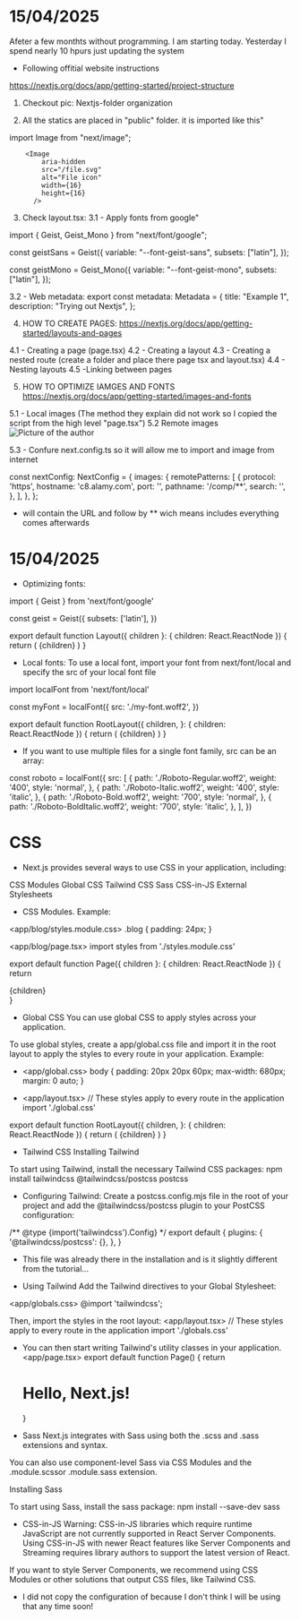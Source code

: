# 15/04/2025

Afeter a few monthts without programming. I am starting today. Yesterday I spend nearly 10 hpurs just updating the system

- Following offitial website instructions

https://nextjs.org/docs/app/getting-started/project-structure


1. Checkout pic: Nextjs-folder organization

2. All the statics are placed in "public" folder. it is imported like this"

import Image from "next/image";

        <Image
            aria-hidden
            src="/file.svg"
            alt="File icon"
            width={16}
            height={16}
          />

3. Check layout.tsx:
3.1 -  Apply fonts from google"

import { Geist, Geist_Mono } from "next/font/google";

const geistSans = Geist({
  variable: "--font-geist-sans",
  subsets: ["latin"],
});

const geistMono = Geist_Mono({
  variable: "--font-geist-mono",
  subsets: ["latin"],
});

3.2 - Web metadata:
export const metadata: Metadata = {
  title: "Example 1",
  description: "Trying out Nextjs",
};

4. HOW TO CREATE PAGES:
https://nextjs.org/docs/app/getting-started/layouts-and-pages

4.1 - Creating a page (page.tsx)
4.2 - Creating a layout
4.3 - Creating a nested route (create a folder and place there page tsx and layout.tsx)
4.4 - Nesting layouts
4.5 -Linking between pages

5. HOW TO OPTIMIZE IAMGES AND FONTS
https://nextjs.org/docs/app/getting-started/images-and-fonts


5.1 - Local images (The method they explain did not work so I copied the script from the high level "page.tsx")
5.2 Remote images
    <Image
      src="https://c8.alamy.com/comp/DREYNM/havana-cuba-old-classic-cars-in-the-street-in-downtown-havana-DREYNM.jpg"
      alt="Picture of the author"
      width={500}
      height={500}
    />

5.3 - Confure next.config.ts so it will allow me to import and image from internet

const nextConfig: NextConfig = {
  images: {
    remotePatterns: [
      {
        protocol: 'https',
        hostname: 'c8.alamy.com',
        port: '',
        pathname: '/comp/**',
        search: '',
      },
    ],
  },
};

- <hostname> will contain the URL and <pathname> follow by ** wich means includes everything comes afterwards

# 15/04/2025

- Optimizing fonts:

import { Geist } from 'next/font/google'

const geist = Geist({
  subsets: ['latin'],
})

export default function Layout({ children }: { children: React.ReactNode }) {
  return (
    <html lang="en" className={geist.className}>
      <body>{children}</body>
    </html>
  )
}


- Local fonts:
To use a local font, import your font from next/font/local and specify the src of your local font file

import localFont from 'next/font/local'

const myFont = localFont({
  src: './my-font.woff2',
})

export default function RootLayout({
  children,
}: {
  children: React.ReactNode
}) {
  return (
    <html lang="en" className={myFont.className}>
      <body>{children}</body>
    </html>
  )
}

- If you want to use multiple files for a single font family, src can be an array:

const roboto = localFont({
  src: [
    {
      path: './Roboto-Regular.woff2',
      weight: '400',
      style: 'normal',
    },
    {
      path: './Roboto-Italic.woff2',
      weight: '400',
      style: 'italic',
    },
    {
      path: './Roboto-Bold.woff2',
      weight: '700',
      style: 'normal',
    },
    {
      path: './Roboto-BoldItalic.woff2',
      weight: '700',
      style: 'italic',
    },
  ],
})

# CSS

- Next.js provides several ways to use CSS in your application, including:

CSS Modules
Global CSS
Tailwind CSS
Sass
CSS-in-JS
External Stylesheets

- CSS Modules. Example:

<app/blog/styles.module.css>
.blog {
  padding: 24px;
}

<app/blog/page.tsx>
import styles from './styles.module.css'

export default function Page({ children }: { children: React.ReactNode }) {
  return <main className={styles.blog}>{children}</main>
}

- Global CSS
You can use global CSS to apply styles across your application.

To use global styles, create a app/global.css file and import it in the root layout to apply the styles to every route in your application. Example:

- <app/global.css>
body {
  padding: 20px 20px 60px;
  max-width: 680px;
  margin: 0 auto;
}

- <app/layout.tsx>
// These styles apply to every route in the application
import './global.css'

export default function RootLayout({
  children,
}: {
  children: React.ReactNode
}) {
  return (
    <html lang="en">
      <body>{children}</body>
    </html>
  )
}

- Tailwind CSS
Installing Tailwind

To start using Tailwind, install the necessary Tailwind CSS packages:
npm install tailwindcss @tailwindcss/postcss postcss

- Configuring Tailwind:
Create a postcss.config.mjs file in the root of your project and add the @tailwindcss/postcss plugin to your PostCSS configuration:

/** @type {import('tailwindcss').Config} */
export default {
  plugins: {
    '@tailwindcss/postcss': {},
  },
}

* This file was already there in the installation and is it slightly different from the tutorial...

- Using Tailwind
Add the Tailwind directives to your Global Stylesheet:

<app/globals.css>
@import 'tailwindcss';

Then, import the styles in the root layout:
<app/layout.tsx>
// These styles apply to every route in the application
import './globals.css'

- You can then start writing Tailwind's utility classes in your application.
<app/page.tsx>
export default function Page() {
  return <h1 className="text-3xl font-bold underline">Hello, Next.js!</h1>
}

- Sass
Next.js integrates with Sass using both the .scss and .sass extensions and syntax.

You can also use component-level Sass via CSS Modules and the .module.scssor .module.sass extension.

Installing Sass

To start using Sass, install the sass package:
npm install --save-dev sass

- CSS-in-JS
Warning: CSS-in-JS libraries which require runtime JavaScript are not currently supported in React Server Components. Using CSS-in-JS with newer React features like Server Components and Streaming requires library authors to support the latest version of React.

If you want to style Server Components, we recommend using CSS Modules or other solutions that output CSS files, like Tailwind CSS.

* I did not copy the configuration of because I don't think I will be using that any time soon!
